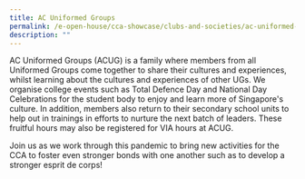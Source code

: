 ```yaml
---
title: AC Uniformed Groups
permalink: /e-open-house/cca-showcase/clubs-and-societies/ac-uniformed-groups/
description: ""
---
```

AC Uniformed Groups (ACUG) is a family where members from all Uniformed Groups come together to share their cultures and experiences, whilst learning about the cultures and experiences of other UGs. We organise college events such as Total Defence Day and National Day Celebrations for the student body to enjoy and learn more of Singapore's culture. In addition, members also return to their secondary school units to help out in trainings in efforts to nurture the next batch of leaders. These fruitful hours may also be registered for VIA hours at ACUG.

  

Join us as we work through this pandemic to bring new activities for the CCA to foster even stronger bonds with one another such as to develop a stronger esprit de corps!